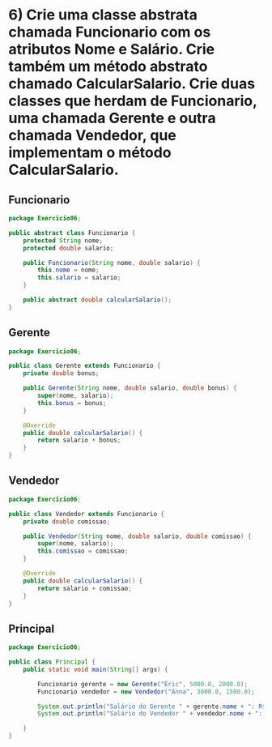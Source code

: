 # 6) Crie uma classe abstrata chamada Funcionario com os atributos Nome e Salário. Crie também um método abstrato chamado CalcularSalario. Crie duas classes que herdam de Funcionario, uma chamada Gerente e outra chamada Vendedor, que implementam o método CalcularSalario.

## Funcionario
```java
package Exercicio06;

public abstract class Funcionario {
	protected String nome;
	protected double salario;

	public Funcionario(String nome, double salario) {
		this.nome = nome;
		this.salario = salario;
	}

	public abstract double calcularSalario();
}

```
## Gerente
```java
package Exercicio06;

public class Gerente extends Funcionario {
    private double bonus;

    public Gerente(String nome, double salario, double bonus) {
        super(nome, salario);
        this.bonus = bonus;
    }

    @Override
    public double calcularSalario() {
        return salario + bonus;
    }
}

```
## Vendedor
```java
package Exercicio06;

public class Vendedor extends Funcionario {
	private double comissao;

	public Vendedor(String nome, double salario, double comissao) {
		super(nome, salario);
		this.comissao = comissao;
	}

	@Override
	public double calcularSalario() {
		return salario + comissao;
	}
}

```
## Principal
```java
package Exercicio06;

public class Principal {
	public static void main(String[] args) {

		Funcionario gerente = new Gerente("Éric", 5000.0, 2000.0);
		Funcionario vendedor = new Vendedor("Anna", 3000.0, 1500.0);

		System.out.println("Salário do Gerente " + gerente.nome + ": R$ " + gerente.calcularSalario());
		System.out.println("Salário do Vendedor " + vendedor.nome + ": R$ " + vendedor.calcularSalario());

	}
}

```
